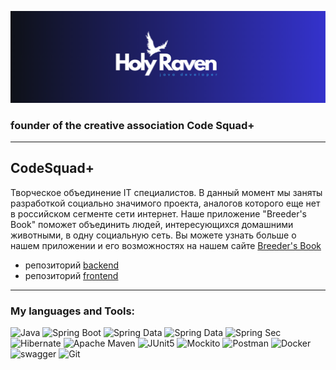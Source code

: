 
![header](acces/header.png)

### founder of the creative association Code Squad+

---

## CodeSquad+

Творческое объединение IT специалистов. В данный момент мы заняты разработкой социально значимого проекта, аналогов которого еще нет в российском сегменте сети интернет. Наше приложение "Breeder's Book" поможет объединить людей, интересующихся домашними животными, в одну социальную сеть. Вы можете узнать больше о нашем приложении и его возможностях на нашем сайте  [Breeder's Book](breedersbook.ru)

- репозиторий [backend](https://github.com/Holy-Raven/breedersbook)
- репозиторий [frontend](https://github.com/OlgaOlgar47/breeders-book-frontend)

---

### My languages and Tools:
![Java](https://img.shields.io/badge/-Java-090909?style=for-the-badge&logo=openJDK&logoColor=orange)
![Spring Boot](https://img.shields.io/badge/-Spring%20Boot-090909?style=for-the-badge&logo=SpringBoot&logoColor=6DB33F)
![Spring Data](https://img.shields.io/badge/-Spring%20Data%20JPA-090909?style=for-the-badge&logo=Spring&logoColor=6DB33F)
![Spring Data](https://img.shields.io/badge/-Spring%20Data%20JDBC-090909?style=for-the-badge&logo=Spring&logoColor=6DB33F)
![Spring Sec](https://img.shields.io/badge/-Spring%20Securty-090909?style=for-the-badge&logo=SpringSecurity&logoColor=6DB33F)
![Hibernate](https://img.shields.io/badge/-Hibernate-090909?style=for-the-badge&logo=Hibernate&logoColor=59666C)
![Apache Maven](https://img.shields.io/badge/-Maven-090909?style=for-the-badge&logo=ApacheMaven&logoColor=C71A36)
![JUnit5](https://img.shields.io/badge/-JUnit5-090909?style=for-the-badge&logo=JUnit5&logoColor=25A162)
![Mockito](https://img.shields.io/badge/-MOCKITO-090909?style=for-the-badge&logo=JUnit5&logoColor=25A162)
![Postman](https://img.shields.io/badge/-Postman-090909?style=for-the-badge&logo=Postman&logoColor=FF6C37)
![Docker](https://img.shields.io/badge/-Docker-090909?style=for-the-badge&logo=Docker&logoColor=2496ED)
![swagger](https://img.shields.io/badge/-Swagger-090909?style=for-the-badge&logo=Swagger&logoColor=85EA2D)
![Git](https://img.shields.io/badge/-Git-090909?style=for-the-badge&logo=Git&logoColor=F05032)




